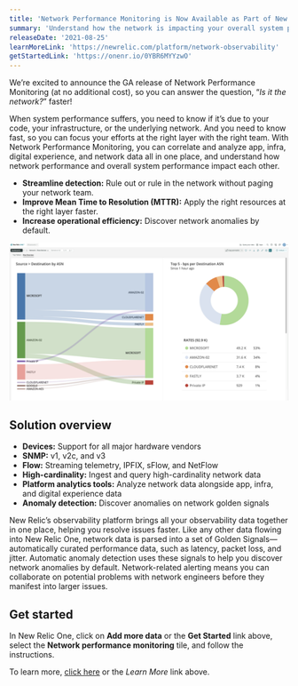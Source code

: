 ```yaml
---
title: 'Network Performance Monitoring is Now Available as Part of New Relic One'
summary: 'Understand how the network is impacting your overall system performance'
releaseDate: '2021-08-25'
learnMoreLink: 'https://newrelic.com/platform/network-observability'
getStartedLink: 'https://onenr.io/0YBR6MYYzwO'
---
```

We’re excited to announce the GA release of Network Performance Monitoring (at no additional cost), so you can answer the question, “_Is it the network?_” faster!

When system performance suffers, you need to know if it’s due to your code, your infrastructure, or the underlying network. And you need to know fast, so you can focus your efforts at the right layer with the right team. With Network Performance Monitoring, you can correlate and analyze app, infra, digital experience, and network data all in one place, and understand how network performance and overall system performance impact each other.

* **Streamline detection:** Rule out or rule in the network without paging your network team.
* **Improve Mean Time to Resolution (MTTR):** Apply the right resources at the right layer faster.
* **Increase operational efficiency:** Discover network anomalies by default.

![Screenshot showing flow](./images/flow.jpg "Screenshot showing flow")

## Solution overview

* **Devices:** Support for all major hardware vendors
* **SNMP:** v1, v2c, and v3
* **Flow:** Streaming telemetry, IPFIX, sFlow, and NetFlow
* **High-cardinality:** Ingest and query high-cardinality network data
* **Platform analytics tools:** Analyze network data alongside app, infra, and digital experience data
* **Anomaly detection:** Discover anomalies on network golden signals

New Relic’s observability platform brings all your observability data together in one place, helping you resolve issues faster. Like any other data flowing into New Relic One, network data is parsed into a set of Golden Signals—automatically curated performance data, such as latency, packet loss, and jitter. Automatic anomaly detection uses these signals to help you discover network anomalies by default. Network-related alerting means you can collaborate on potential problems with network engineers before they manifest into larger issues.

## Get started
In New Relic One, click on **Add more data** or the **Get Started** link above, select the **Network performance monitoring** tile, and follow the instructions. 

To learn more, [click here](https://newrelic.com/platform/network-observability) or the *Learn More* link above. 